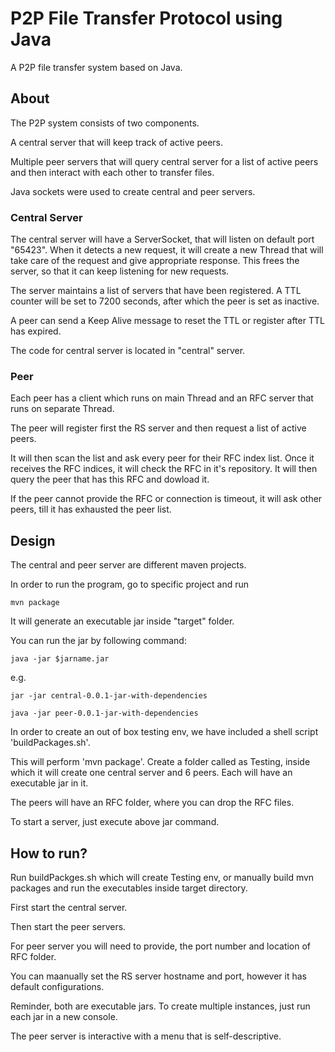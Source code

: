 # P2P File Transfer Protocol using Java

A P2P file transfer system based on Java.

## About

The P2P system consists of two components.

A central server that will keep track of active peers.

Multiple peer servers that will query central server for a list of active peers and then interact with each other to transfer files.

Java sockets were used to create central and peer servers.

### Central Server

The central server will have a ServerSocket, that will listen on default port "65423". When it detects a new request, it will create a new Thread that will take care of the request and give appropriate response. This frees the server, so that it can keep listening for new requests.

The server maintains a list of servers that have been registered. A TTL counter will be set to 7200 seconds, after which the peer is set as inactive.

A peer can send a Keep Alive message to reset the TTL or register after TTL has expired.

The code for central server is located in "central" server.


### Peer

Each peer has a client which runs on main Thread and an RFC server that runs on separate Thread.

The peer will register first the RS server and then request a list of active peers.

It will then scan the list and ask every peer for their RFC index list. Once it receives the RFC indices, it will check the RFC in it's repository. It will then query the peer that has this RFC and dowload it.

If the peer cannot provide the RFC or connection is timeout, it will ask other peers, till it has exhausted the peer list.

## Design

The central and peer server are different maven projects.

In order to run the program, go to specific project and run 

```mvn package``` 

It will generate an executable jar inside "target" folder.

You can run the jar by following command:

```java -jar $jarname.jar```

e.g.

```jar -jar central-0.0.1-jar-with-dependencies```

```java -jar peer-0.0.1-jar-with-dependencies```

In order to create an out of box testing env, we have included a shell script 'buildPackages.sh'. 

This will perform 'mvn package'. Create a folder called as Testing, inside which it will create one central server and 6 peers. Each will have an executable jar in it.

The peers will have an RFC folder, where you can drop the RFC files.

To start a server, just execute above jar command.

## How to run?

Run buildPackges.sh which will create Testing env, or manually build mvn packages and run the executables inside target directory.

First start the central server.

Then start the peer servers.

For peer server you will need to provide, the port number and location of RFC folder.

You can maanually set the RS server hostname and port, however it has default configurations.

Reminder, both are executable jars. To create multiple instances, just run each jar in a new console.

The peer server is interactive with a menu that is self-descriptive.

